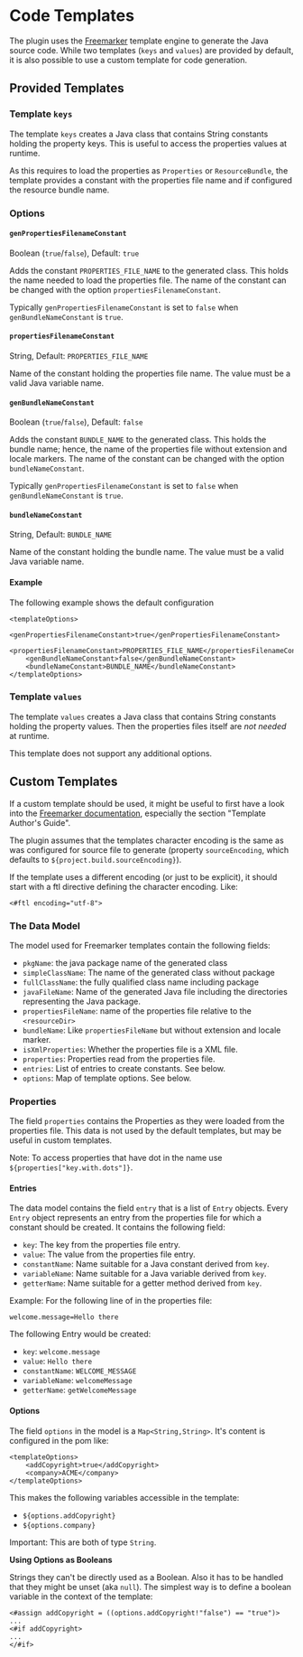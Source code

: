 
# Code Templates

The plugin uses the [Freemarker] template engine to generate the Java source
code. While two templates (`keys` and `values`) are provided by default, it is
also possible to use a custom template for code generation.

## Provided Templates

### Template `keys`

The template `keys` creates a Java class that contains String constants holding
the property keys. This is useful to access the properties values at runtime.

As this requires to load the properties as `Properties` or `ResourceBundle`,
the template provides a constant with the properties file name and if configured
the resource bundle name.

### Options

#### `genPropertiesFilenameConstant`
Boolean (`true`/`false`), Default: `true`

Adds the constant `PROPERTIES_FILE_NAME` to the generated class. This holds
the name needed to load the properties file. The name of the constant can be
changed with the option `propertiesFilenameConstant`.

Typically `genPropertiesFilenameConstant` is set to `false` when
`genBundleNameConstant` is `true`.

#### `propertiesFilenameConstant`
String, Default: `PROPERTIES_FILE_NAME`

Name of the constant holding the properties file name. The value must be a
valid Java variable name.

#### `genBundleNameConstant`
Boolean (`true`/`false`), Default: `false`

Adds the constant `BUNDLE_NAME` to the generated class. This holds the bundle
name; hence, the name of the properties file without extension and locale
markers. The name of the constant can be changed with the option
`bundleNameConstant`.

Typically `genPropertiesFilenameConstant` is set to `false` when
`genBundleNameConstant` is `true`.

#### `bundleNameConstant`
String, Default: `BUNDLE_NAME`

Name of the constant holding the bundle name. The value must be a valid Java
variable name.

#### Example

The following example shows the default configuration
```
<templateOptions>
    <genPropertiesFilenameConstant>true</genPropertiesFilenameConstant>
    <propertiesFilenameConstant>PROPERTIES_FILE_NAME</propertiesFilenameConstant>
    <genBundleNameConstant>false</genBundleNameConstant>
    <bundleNameConstant>BUNDLE_NAME</bundleNameConstant>
</templateOptions>
```

### Template `values`

The template `values` creates a Java class that contains String constants holding
the property values. Then the properties files itself are _not needed_ at runtime.

This template does not support any additional options.


## Custom Templates

If a custom template should be used, it might be useful to first have a look
into the [Freemarker documentation], especially the section "Template Author's
Guide".

The plugin assumes that the templates character encoding is the same as was
configured for source file to generate (property `sourceEncoding`, which defaults
to `${project.build.sourceEncoding}`).

If the template uses a different encoding (or just to be explicit), it should
start with a ftl directive defining the character encoding. Like:

```
<#ftl encoding="utf-8">
```

### The Data Model

The model used for Freemarker templates contain the following fields:

* `pkgName`: the java package name of the generated class
* `simpleClassName`: The name of the generated class without package
* `fullClassName`: the fully qualified class name including package
* `javaFileName`: Name of the generated Java file including the directories
  representing the Java package.
* `propertiesFileName`: name of the properties file relative to the
  `<resourceDir>`
* `bundleName`: Like `propertiesFileName` but without extension and locale
  marker.
* `isXmlProperties`: Whether the properties file is a XML file.
* `properties`: Properties read from the properties file.
* `entries`: List of entries to create constants. See below.
* `options`: Map of template options. See below.

### Properties

The field `properties` contains the Properties as they were loaded from the properties file.
This data is not used by the default templates, but may be useful in custom templates.

Note: To access properties that have dot in the name use `${properties["key.with.dots"]}`.

#### Entries

The data model contains the field `entry` that is a list of `Entry` objects.
Every `Entry` object represents an entry from the properties file for which a
constant should be created. It contains the following field:

* `key`: The key from the properties file entry.
* `value`: The value from the properties file entry.
* `constantName`: Name suitable for a Java constant derived from `key`.
* `variableName`: Name suitable for a Java variable derived from `key`.
* `getterName`: Name suitable for a getter method derived from `key`.

Example: For the following line of in the properties file:

```
welcome.message=Hello there
```

The following Entry would be created:

* `key`: `welcome.message`
* `value`: `Hello there`
* `constantName`: `WELCOME_MESSAGE`
* `variableName`: `welcomeMessage`
* `getterName`: `getWelcomeMessage`

#### Options

The field `options` in the model is a `Map<String,String>`. It's content is
configured in the pom like:

```
<templateOptions>
    <addCopyright>true</addCopyright>
    <company>ACME</company>
</templateOptions>
```

This makes the following variables accessible in the template:

* `${options.addCopyright}`
* `${options.company}`

Important: This are both of type `String`.

__Using Options as Booleans__

Strings they can't be directly used as a Boolean. Also it has to be handled
that they might be unset (aka `null`).  The simplest way is to define a boolean
variable in the context of the template:

```
<#assign addCopyright = ((options.addCopyright!"false") == "true")>
...
<#if addCopyright>
...
</#if>
```

[Freemarker]: https://freemarker.apache.org/
[Freemarker documentation]: https://freemarker.apache.org/docs/index.html

